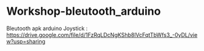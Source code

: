 # Workshop-bleutooth_arduino

Bleutooth apk arduino Joystick : 
https://drive.google.com/file/d/1FzRqLDcNgKShb8lVcFqtTbWfs3_-0yDL/view?usp=sharing
